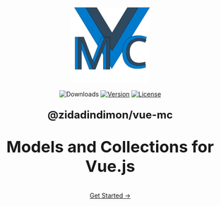 <p align="center" style='margin-top: 250px'>
  <a href="https://vuepress.vuejs.org/" target="_blank">
    <img width="180" src="./mc.png" alt="logo">
  </a>
</p>

<p align="center">
  <img src="https://img.shields.io/npm/dm/@zidadindimon/vue-mc.svg" alt="Downloads">
  <a href="https://www.npmjs.com/package/@zidadindimon/vue-mc"><img src="https://img.shields.io/npm/v/@zidadindimon/vue-mc.svg" alt="Version"></a>
  <a href="https://github.com/BlackWolf94/VueMC/master/LICENSE"><img src="https://img.shields.io/npm/l/@zidadindimon/vue-mc.svg" alt="License"></a>
</p>

<p align="center" style='font-size: 24px; font-weight: bold'>
    @zidadindimon/vue-mc
</p>

<p align="center" style='font-size: 36px; font-weight: bold'>
    Models and Collections for Vue.js
</p>

<p class="action" align="center">
    <a href="/guide" class="nav-link action-button"> Get Started → </a>
</p>
